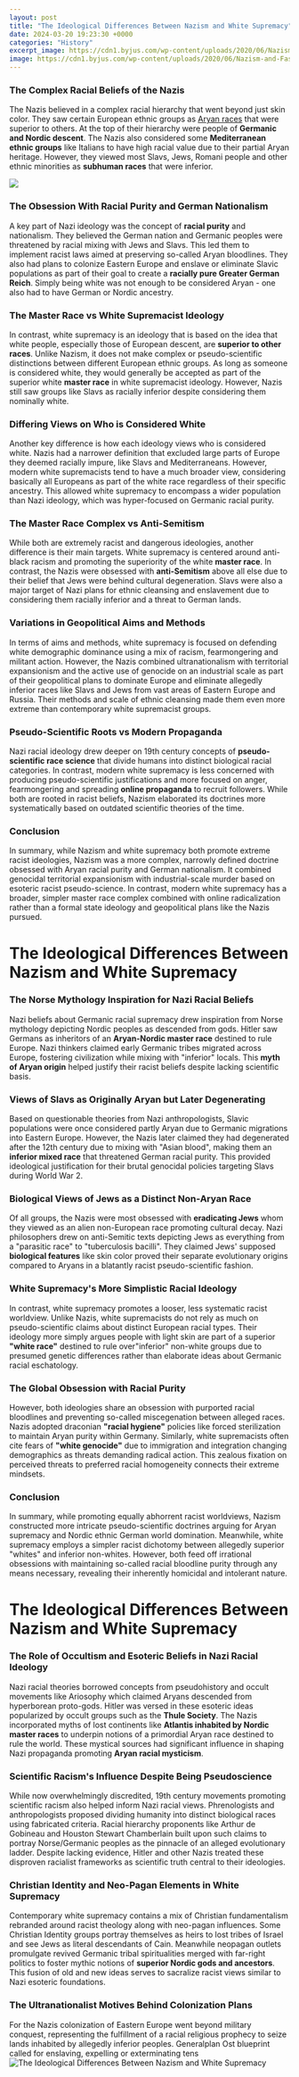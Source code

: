 ```yaml
---
layout: post
title: "The Ideological Differences Between Nazism and White Supremacy"
date: 2024-03-20 19:23:30 +0000
categories: "History"
excerpt_image: https://cdn1.byjus.com/wp-content/uploads/2020/06/Nazism-and-Fascism-768x576.jpg
image: https://cdn1.byjus.com/wp-content/uploads/2020/06/Nazism-and-Fascism-768x576.jpg
---
```


### The Complex Racial Beliefs of the Nazis 
The Nazis believed in a complex racial hierarchy that went beyond just skin color. They saw certain European ethnic groups as [Aryan races](https://store.fi.io.vn/chihuahuas-santa-christmas-tree-lights-funny-xmas-pajama-boys-426-chihuahua-dog) that were superior to others. At the top of their hierarchy were people of **Germanic and Nordic descent**. The Nazis also considered some **Mediterranean ethnic groups** like Italians to have high racial value due to their partial Aryan heritage. However, they viewed most Slavs, Jews, Romani people and other ethnic minorities as **subhuman races** that were inferior.

![](https://www.washingtonpost.com/resizer/Vfy_0xDOOJqMakr-6M9eM3hTh3g=/960x0/arc-anglerfish-washpost-prod-washpost.s3.amazonaws.com/public/5LXAJPZCUEZQJHSPPQYBJLDSRI.jpg)
### The Obsession With Racial Purity and German Nationalism
A key part of Nazi ideology was the concept of **racial purity** and nationalism. They believed the German nation and Germanic peoples were threatened by racial mixing with Jews and Slavs. This led them to implement racist laws aimed at preserving so-called Aryan bloodlines. They also had plans to colonize Eastern Europe and enslave or eliminate Slavic populations as part of their goal to create a **racially pure Greater German Reich**. Simply being white was not enough to be considered Aryan - one also had to have German or Nordic ancestry.
### The Master Race vs White Supremacist Ideology 
In contrast, white supremacy is an ideology that is based on the idea that white people, especially those of European descent, are **superior to other races**. Unlike Nazism, it does not make complex or pseudo-scientific distinctions between different European ethnic groups. As long as someone is considered white, they would generally be accepted as part of the superior white **master race** in white supremacist ideology. However, Nazis still saw groups like Slavs as racially inferior despite considering them nominally white.
### Differing Views on Who is Considered White
Another key difference is how each ideology views who is considered white. Nazis had a narrower definition that excluded large parts of Europe they deemed racially impure, like Slavs and Mediterraneans. However, modern white supremacists tend to have a much broader view, considering basically all Europeans as part of the white race regardless of their specific ancestry. This allowed white supremacy to encompass a wider population than Nazi ideology, which was hyper-focused on Germanic racial purity.
### The Master Race Complex vs Anti-Semitism   
While both are extremely racist and dangerous ideologies, another difference is their main targets. White supremacy is centered around anti-black racism and promoting the superiority of the white **master race**. In contrast, the Nazis were obsessed with **anti-Semitism** above all else due to their belief that Jews were behind cultural degeneration. Slavs were also a major target of Nazi plans for ethnic cleansing and enslavement due to considering them racially inferior and a threat to German lands.
### Variations in Geopolitical Aims and Methods  
In terms of aims and methods, white supremacy is focused on defending white demographic dominance using a mix of racism, fearmongering and militant action. However, the Nazis combined ultranationalism with territorial expansionism and the active use of genocide on an industrial scale as part of their geopolitical plans to dominate Europe and eliminate allegedly inferior races like Slavs and Jews from vast areas of Eastern Europe and Russia. Their methods and scale of ethnic cleansing made them even more extreme than contemporary white supremacist groups.
### Pseudo-Scientific Roots vs Modern Propaganda 
Nazi racial ideology drew deeper on 19th century concepts of **pseudo-scientific race science** that divide humans into distinct biological racial categories. In contrast, modern white supremacy is less concerned with producing pseudo-scientific justifications and more focused on anger, fearmongering and spreading **online propaganda** to recruit followers. While both are rooted in racist beliefs, Nazism elaborated its doctrines more systematically based on outdated scientific theories of the time.
### Conclusion
In summary, while Nazism and white supremacy both promote extreme racist ideologies, Nazism was a more complex, narrowly defined doctrine obsessed with Aryan racial purity and German nationalism. It combined genocidal territorial expansionism with industrial-scale murder based on esoteric racist pseudo-science. In contrast, modern white supremacy has a broader, simpler master race complex combined with online radicalization rather than a formal state ideology and geopolitical plans like the Nazis pursued.
# The Ideological Differences Between Nazism and White Supremacy
### The Norse Mythology Inspiration for Nazi Racial Beliefs
Nazi beliefs about Germanic racial supremacy drew inspiration from Norse mythology depicting Nordic peoples as descended from gods. Hitler saw Germans as inheritors of an **Aryan-Nordic master race** destined to rule Europe. Nazi thinkers claimed early Germanic tribes migrated across Europe, fostering civilization while mixing with "inferior" locals. This **myth of Aryan origin** helped justify their racist beliefs despite lacking scientific basis.
### Views of Slavs as Originally Aryan but Later Degenerating
Based on questionable theories from Nazi anthropologists, Slavic populations were once considered partly Aryan due to Germanic migrations into Eastern Europe. However, the Nazis later claimed they had degenerated after the 12th century due to mixing with "Asian blood", making them an **inferior mixed race** that threatened German racial purity. This provided ideological justification for their brutal genocidal policies targeting Slavs during World War 2.    
### Biological Views of Jews as a Distinct Non-Aryan Race    
Of all groups, the Nazis were most obsessed with **eradicating Jews** whom they viewed as an alien non-European race promoting cultural decay. Nazi philosophers drew on anti-Semitic texts depicting Jews as everything from a "parasitic race" to "tuberculosis bacilli". They claimed Jews' supposed **biological features** like skin color proved their separate evolutionary origins compared to Aryans in a blatantly racist pseudo-scientific fashion.
### White Supremacy's More Simplistic Racial Ideology
In contrast, white supremacy promotes a looser, less systematic racist worldview. Unlike Nazis, white supremacists do not rely as much on pseudo-scientific claims about distinct European racial types. Their ideology more simply argues people with light skin are part of a superior **"white race"** destined to rule over"inferior" non-white groups due to presumed genetic differences rather than elaborate ideas about Germanic racial eschatology.
### The Global Obsession with Racial Purity
However, both ideologies share an obsession with purported racial bloodlines and preventing so-called miscegenation between alleged races. Nazis adopted draconian **"racial hygiene"** policies like forced sterilization to maintain Aryan purity within Germany. Similarly, white supremacists often cite fears of **"white genocide"** due to immigration and integration changing demographics as threats demanding radical action. This zealous fixation on perceived threats to preferred racial homogeneity connects their extreme mindsets.
### Conclusion 
In summary, while promoting equally abhorrent racist worldviews, Nazism constructed more intricate pseudo-scientific doctrines arguing for Aryan supremacy and Nordic ethnic German world domination. Meanwhile, white supremacy employs a simpler racist dichotomy between allegedly superior "whites" and inferior non-whites. However, both feed off irrational obsessions with maintaining so-called racial bloodline purity through any means necessary, revealing their inherently homicidal and intolerant nature.
# The Ideological Differences Between Nazism and White Supremacy
### The Role of Occultism and Esoteric Beliefs in Nazi Racial Ideology
Nazi racial theories borrowed concepts from pseudohistory and occult movements like Ariosophy which claimed Aryans descended from hyperborean proto-gods. Hitler was versed in these esoteric ideas popularized by occult groups such as the **Thule Society**. The Nazis incorporated myths of lost continents like **Atlantis inhabited by Nordic master races** to underpin notions of a primordial Aryan race destined to rule the world. These mystical sources had significant influence in shaping Nazi propaganda promoting **Aryan racial mysticism**.
### Scientific Racism's Influence Despite Being Pseudoscience 
While now overwhelmingly discredited, 19th century movements promoting scientific racism also helped inform Nazi racial views. Phrenologists and anthropologists proposed dividing humanity into distinct biological races using fabricated criteria. Racial hierarchy proponents like Arthur de Gobineau and Houston Stewart Chamberlain built upon such claims to portray Norse/Germanic peoples as the pinnacle of an alleged evolutionary ladder. Despite lacking evidence, Hitler and other Nazis treated these disproven racialist frameworks as scientific truth central to their ideologies.
### Christian Identity and Neo-Pagan Elements in White Supremacy
Contemporary white supremacy contains a mix of Christian fundamentalism rebranded around racist theology along with neo-pagan influences. Some Christian Identity groups portray themselves as heirs to lost tribes of Israel and see Jews as literal descendants of Cain. Meanwhile neopagan outlets promulgate revived Germanic tribal spiritualities merged with far-right politics to foster mythic notions of **superior Nordic gods and ancestors**. This fusion of old and new ideas serves to sacralize racist views similar to Nazi esoteric foundations. 
### The Ultranationalist Motives Behind Colonization Plans 
For the Nazis colonization of Eastern Europe went beyond military conquest, representing the fulfillment of a racial religious prophecy to seize lands inhabited by allegedly inferior peoples. Generalplan Ost blueprint called for enslaving, expelling or exterminating tens
![The Ideological Differences Between Nazism and White Supremacy](https://cdn1.byjus.com/wp-content/uploads/2020/06/Nazism-and-Fascism-768x576.jpg)